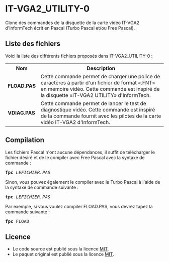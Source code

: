 # IT-VGA2_UTILITY-0
Clone des commandes de la disquette de la carte vidéo IT-VGA2 d'InformTech écrit en Pascal (Turbo Pascal et/ou Free Pascal).

<h2>Liste des fichiers</h2>

Voici la liste des différents fichiers proposés dans IT-VGA2_UTILITY-0 :

<table>
		<tr>
			<th>Nom</th>
			<th>Description</th>	
		</tr>
		<tr>
			<td><b>FLOAD.PAS</b></td>
			<td>Cette commande permet de charger une police de caractères à partir d'un fichier de format «.FNT» en mémoire vidéo. Cette commande est inspiré de la disquette «IT-VGA2 UTILITY» d'InformTech.</td>
		</tr>  
		<tr>
			<td><b>VDIAG.PAS</b></td>
			<td>Cette commande permet de lancer le test de diagnostique vidéo. Cette commande est inspiré de la commande fournit avec les pilotes de la carte vidéo IT-VGA2 d'InformTech.</td>
		</tr>
</table>

<h2>Compilation</h2>
	
Les fichiers Pascal n'ont aucune dépendances, il suffit de télécharger le fichier désiré et de le compiler avec Free Pascal avec la syntaxe de commande  :

<pre><b>fpc</b> <i>LEFICHIER.PAS</i></pre>
	
Sinon, vous pouvez également le compiler avec le Turbo Pascal à l'aide de la syntaxe de commande suivante :	

<pre><b>tpc</b> <i>LEFICHIER.PAS</i></pre>
	
Par exemple, si vous voulez compiler FLOAD.PAS, vous devrez tapez la commande suivante :

<pre><b>fpc</b> FLOAD</pre>
	
<h2>Licence</h2>
<ul>
 <li>Le code source est publié sous la licence <a href="https://github.com/gladir/IT-VGA2_UTILITY-0//blob/master/LICENSE">MIT</a>.</li>
 <li>Le paquet original est publié sous la licence <a href="https://github.com/gladir/IT-VGA2_UTILITY-0//blob/master/LICENSE">MIT</a>.</li>
</ul>
